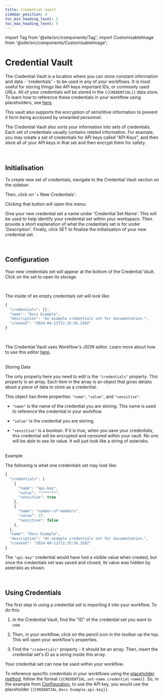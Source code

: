 ```yaml
---
title: Credential Vault
sidebar_position: 4
toc_min_heading_level: 2
toc_max_heading_level: 5
---
```


import Tag from '@site/src/components/Tag';
import CustomisableImage from '@site/src/components/CustomisableImage';

# Credential Vault

The Credential Vault is a location where you can store constant information and data - 'credentials' - to be used in any of your workflows. It is most useful for storing things like API keys important IDs, or commonly used URLs. All of your credentials will be stored in the `{{CREDENTIAL}}` data store. To learn how to reference these credentials in your workflow using placeholders, see [here](./workflows.md#placeholders). 

This vault also supports the encryption of sensititive information to prevent it form being accessed by unwanted personnel.

The Credential Vault also sorts your information into sets of credentials. Each set of credentials usually contains related information. For example, you may create a set of credentials for API keys called "API Keys", and then store all of your API keys in that set and then encrypt them for safety.

<br/>

## Initialisation

To create new set of credentials, navigate to the Credential Vault section on the sidebar:

<CustomisableImage src="/img/credentials-nav.png" alt="Credential Vault Sidebar Nav" width="500"/>

Then, click on '+ New Credentials':

<CustomisableImage src="/img/new-credentials.png" alt="New Credentials" width="500"/>

Clicking that button will open this menu:

<CustomisableImage src="/img/new-credentials-menu.png" alt="New Credentials Menu" width="400"/>

Give your new credential set a name under 'Credential Set Name'. This will be used to help identify your credential set within your workspace. Then provide a short explanation of what the credentials set is for under 'Description'. Finally, click <Tag colour="#1582d8" borderColour="#1582d8" fontColour="#FFFFFF">SET</Tag> to finalise the initialisation of your new credential set.

<br/>

## Configuration

Your new credentials set will appear at the bottom of the Credential Vault. Click on the set to open its storage. 

<br/>

The inside of an empty credentials set will look like:

```jsx title="Empty Credentials Set"
{
  "credentials": [],
  "name": "Docs Example",
  "description": "An example credentials set for documentation.",
  "created": "2024-04-11T12:35:56.328Z"
}
```

<br/>

The Credential Vault uses Workflow's JSON editor. Learn more about how to use this editor [here](./workflows.md#configuration).

<br/>

<div className="dubheader">Storing Data</div>

The only property here you need to edit is the `"credentials"` property. This property is an array. Each item in the array is an object that gives details about a piece of data to store as a credential. 

This object has three properties: `"name"`, `"value"`, and `"sensitive"`. 
- `"name"` is the name of the credential you are storing. This name is used to reference the credential in your workflow. 
- `"value"` is the credential you are storing.


- `"sensitive"` is a boolean. If it is true, when you save your credentials, this credential will be encrypted and censored within your vault. No one will be able to see its value. It will just look like a string of asterisks. 

<br/>

<div className="dubheader">Example</div>

The following is what one credentials set may look like:

```jsx title="Example Credentials Set"
{
  "credentials": [
    {
      "name": "api-key",
      "value": "*******",
      "sensitive": true
    },
    {
      "name": "number-of-members",
      "value": 27,
      "sensitive": false
    },
  ],
  "name": "Docs Example",
  "description": "An example credentials set for documentation.",
  "created": "2024-04-11T12:35:56.328Z"
}
```

The `"api-key"` credential would have had a visible value when created, but once the credentials set was saved and closed, its value was hidden by asterisks as shown.

<br/>

## Using Credentials

The first step in using a credential set is importing it into your workflow. To do this:
1. In the Credential Vault, find the "ID" of the credential set you want to use. 


<CustomisableImage src="/img/credential-id.png" alt="Credential ID" width="600"/>

2. Then, in your workflow, click on the pencil icon in the toolbar up the top. This will open your workflow's properties.

<CustomisableImage src="/img/workflow-properties.png" alt="Workflow Properties" width="700"/>

3. Find the `"credentials"` property - it should be an array. Then, insert the credential set's ID as a string inside this array.

<CustomisableImage src="/img/workflow-credentials.png" alt="Credentials Property" width="500"/>

Your credential set can now be used within your workflow.

To reference specific credentials in your workflows using the [placeholder method](./workflows.md#placeholders), follow the format `{{CREDENTIAL.set-name.credential-name}}`. So, in the example from [Configuration](#configuration), to use the API key, you would use the placeholder `{{CREDENTIAL.Docs Example.api-key}}`.




